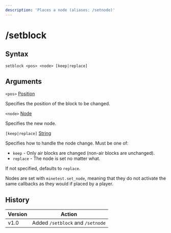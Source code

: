 ```yaml
---
description: 'Places a node (aliases: /setnode)'
---
```


# /setblock

## Syntax

`setblock <pos> <node> [keep|replace]`

## Arguments

`<pos>` [Position](../data-types.md#position)

Specifies the position of the block to be changed.

`<node>` [Node](../data-types.md#node)

Specifies the new node.

`[keep|replace]` [String](../data-types.md#string)

Specifies how to handle the node change. Must be one of:

* `keep` - Only air blocks are changed (non-air blocks are unchanged).
* `replace` - The node is set no matter what.

If not specified, defaults to `replace`.

Nodes are set with `minetest.set_node`, meaning that they do not activate the same callbacks as they would if placed by a player.

## History

| Version | Action                           |
| ------- | -------------------------------- |
| v1.0    | Added `/setblock` and `/setnode` |
